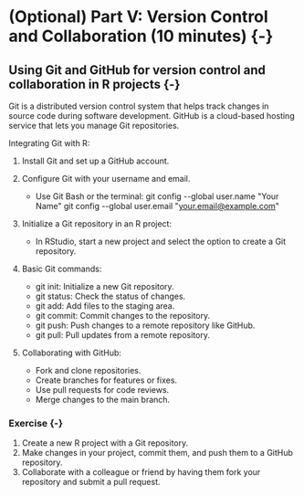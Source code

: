# (Optional) Part V: Version Control and Collaboration (10 minutes) {-}
## Using Git and GitHub for version control and collaboration in R projects {-}

Git is a distributed version control system that helps track changes in source code during software development. GitHub is a cloud-based hosting service that lets you manage Git repositories.

Integrating Git with R:
1. Install Git and set up a GitHub account.
2. Configure Git with your username and email.
    - Use Git Bash or the terminal: 
      git config --global user.name "Your Name"
      git config --global user.email "your.email@example.com"

3. Initialize a Git repository in an R project:
    - In RStudio, start a new project and select the option to create a Git repository.

4. Basic Git commands:
    - git init: Initialize a new Git repository.
    - git status: Check the status of changes.
    - git add: Add files to the staging area.
    - git commit: Commit changes to the repository.
    - git push: Push changes to a remote repository like GitHub.
    - git pull: Pull updates from a remote repository.

 5. Collaborating with GitHub:
    - Fork and clone repositories.
    - Create branches for features or fixes.
    - Use pull requests for code reviews.
    - Merge changes to the main branch.

### Exercise {-}

 1. Create a new R project with a Git repository.
 2. Make changes in your project, commit them, and push them to a GitHub repository.
 3. Collaborate with a colleague or friend by having them fork your repository and submit a pull request.
